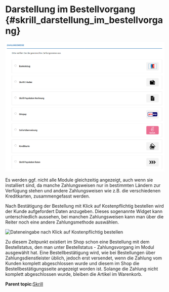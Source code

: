 # Darstellung im Bestellvorgang {#skrill_darstellung_im_bestellvorgang}

![](Bilder/skrill/skrill_005.png "Darstellung der Skrill-Zahlungsweisen im Bestellvorgang")

Es werden ggf. nicht alle Module gleichzeitig angezeigt, auch wenn sie installiert sind, da manche Zahlungsweisen nur in bestimmten Ländern zur Verfügung stehen und andere Zahlungsweisen wie z.B. die verschiedenen Kreditkarten, zusammengefasst werden.

Nach Bestätigung der Bestellung mit Klick auf Kostenpflichtig bestellen wird der Kunde aufgefordert Daten anzugeben. Dieses sogenannte Widget kann unterschiedlich aussehen, bei manchen Zahlungsweisen kann man über die Reiter noch eine andere Zahlungsmethode auswählen.

![](Bilder/skrill/skrill_007.png "Dateneingabe nach Klick auf Kostenpflichtig
      bestellen")

Zu diesem Zeitpunkt existiert im Shop schon eine Bestellung mit dem Bestellstatus, den man unter Bestellstatus - Zahlungsvorgang im Modul ausgewählt hat. Eine Bestellbestätigung wird, wie bei Bestellungen über Zahlungsdienstleister üblich, jedoch erst versendet, wenn die Zahlung vom Kunden komplett abgeschlossen wurde und diesem im Shop die Bestellbestätigungsseite angezeigt worden ist. Solange die Zahlung nicht komplett abgeschlossen wurde, bleiben die Artikel im Warenkorb.

**Parent topic:**[Skrill](7_2_3_12_Skrill.md)

